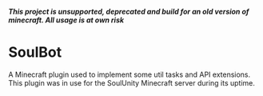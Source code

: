 _**This project is unsupported, deprecated and build for an old version of minecraft. All usage is at own risk**_

# SoulBot

A Minecraft plugin used to implement some util tasks and API extensions.
This plugin was in use for the SoulUnity Minecraft server during its uptime.
